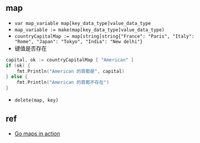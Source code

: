 ## map
+ `var map_variable map[key_data_type]value_data_type`
+ `map_variable := make(map[key_data_type]value_data_type)`
+ `countryCapitalMap := map[string]string{"France": "Paris", "Italy": "Rome", "Japan": "Tokyo", "India": "New delhi"}`
+  键值是否存在
```go
capital, ok := countryCapitalMap [ "American" ]
if (ok) {
    fmt.Println("American 的首都是", capital)
} else {
    fmt.Println("American 的首都不存在")
}
```
+ `delete(map, key)`


## ref
+ [Go maps in action](https://blog.golang.org/maps)
